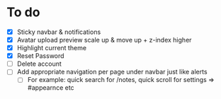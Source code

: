 # To do

- [x] Sticky navbar & notifications
- [x] Avatar upload preview scale up & move up + z-index higher
- [x] Highlight current theme
- [x] Reset Password
- [ ] Delete account
- [ ] Add appropriate navigation per page under navbar just like alerts
  - [ ] For example: quick search for /notes, quick scroll for settings => #appearnce etc
